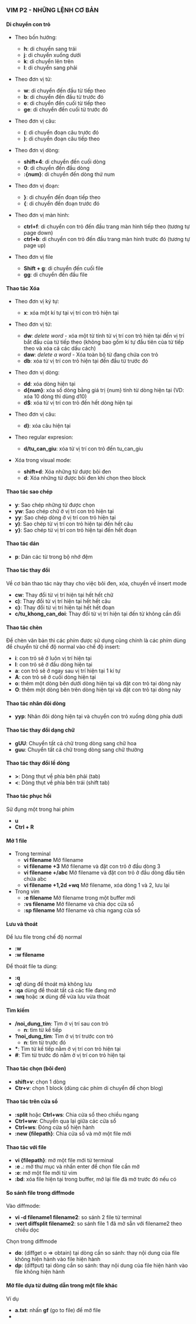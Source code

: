 ### VIM P2 - NHỮNG LỆNH CƠ BẢN

#### Di chuyển con trỏ
* Theo bốn hướng:
    * **h**: di chuyển sang trái 
    * **j**: di chuyển xuống dưới 
    * **k**: di chuyển lên trên
    * **l**: di chuyển sang phải 

* Theo đơn vị từ:
    * **w**: di chuyển đến đầu từ tiếp theo
    * **b**: di chuyển đến đầu từ trước đó
    * **e**: di chuyển đến cuối từ tiếp theo
    * **ge**: di chuyển đến cuối từ trước đó

* Theo đơn vị câu:
    * **(**: di chuyển đoạn câu trước đó
    * **)**: di chuyển đoạn câu tiếp theo

* Theo đơn vị dòng:
    * **shift+4**: di chuyển đến cuối dòng
    * **0**: di chuyển đến đầu dòng
    * **:{num}**: di chuyển đến dòng thứ num

* Theo đơn vị đoạn:
    * **}**: di chuyển đến đoạn tiếp theo
    * **{**: di chuyển đến đoạn trước đó

* Theo đơn vị màn hình:
    * **ctrl+f**: di chuyển con trỏ đến đầu trang màn hình tiếp theo (tương tự page down)
    * **ctrl+b**: di chuyển con trỏ đến đầu trang màn hình trước đó (tương tự page up)

* Theo đơn vị file
    * **Shift + g**: di chuyển đến cuối file
    * **gg**: di chuyển đến đầu file

#### Thao tác Xóa
* Theo đơn vị ký tự:
    * **x**: xóa một kí tự tại vị trí con trỏ hiện tại

* Theo đơn vị từ:
    * **dw**: *delete word* - xóa một từ tính từ vị trí con trỏ hiện tại đến vị trí bắt đầu của từ tiếp theo (không bao gồm kí tự đầu tiên của từ tiếp theo và xóa cả các dấu cách)
    * **daw**: *delete a word* - Xóa toàn bộ từ đang chứa con trỏ
    * **db**: xóa từ vị trí con trỏ hiện tại đến đầu từ trước đó

* Theo đơn vị dòng:    
    * **dd**: xóa dòng hiện tại
    * **d{num}**: xóa số dòng bằng giá trị {num} tính từ dòng hiện tại (VD: xóa 10 dòng thì dùng d10)
    * **d$**: xóa từ vị trí con trỏ đến hết dòng hiện tại
    
* Theo đơn vị câu:    
    * **d)**: xóa câu hiện tại

* Theo regular expresion:    
    * **d/tu_can_giu**: xóa từ vị trí con trỏ đến tu_can_giu

* Xóa trong visual mode:    
    * **shift+d**: Xóa những từ được bôi đen
    * **d**: Xóa những từ được bôi đen khi chọn theo block

#### Thao tác sao chép
* **y**: Sao chép những từ được chọn
* **yw**: Sao chép chữ ở vị trí con trỏ hiện tại
* **yy**: Sao chép dòng ở vị trí con trỏ hiện tại
* **y)**: Sao chép từ vị trí con trỏ hiện tại đến hết câu
* **y}**: Sao chép từ vị trí con trỏ hiện tại đến hết đoạn

#### Thao tác dán
* **p**: Dán các từ trong bộ nhớ đệm

#### Thao tác thay đổi
Về cơ bản thao tác này thay cho việc bôi đen, xóa, chuyển về insert mode
* **cw**: Thay đổi từ vị trí hiện tại hết hết chữ
* **c)**: Thay đổi từ vị trí hiện tại hết hết câu
* **c}**: Thay đổi từ vị trí hiện tại hết hết đoạn
* **c/tu_khong_can_doi**: Thay đổi từ vị trí hiện tại đến từ không cần đổi

#### Thao tác chèn
Để chèn văn bản thì các phím được sử dụng cũng chính là các phím dùng để chuyển từ chế độ normal vào chế độ insert:

* **i**: con trỏ sẽ ở luôn vị trí hiện tại
* **I**: con trỏ sẽ ở đầu dòng hiện tại
* **a**: con trỏ sẽ ở ngay sau vị trí hiện tại 1 kí tự
* **A**: con trỏ sẽ ở cuối dòng hiện tại
* **o**: thêm một dòng bên dưới dòng hiện tại và đặt con trỏ tại dòng này
* **O**: thêm một dòng bên trên dòng hiện tại và đặt con trỏ tại dòng này

#### Thao tác nhân đôi dòng
* **yyp**: Nhân đôi dòng hiện tại và chuyển con trỏ xuống dòng phía dưới

#### Thao tác thay đổi dạng chữ
* **gUU**: Chuyển tất cả chữ trong dòng sang chữ hoa
* **guu**: Chuyển tất cả chữ trong dòng sang chữ thường

#### Thao tác thay đổi lề dòng
* **>**: Dòng thụt về phía bên phải (tab)
* **<**: Dòng thụt về phía bên trái (shift tab)

#### Thao tác phục hồi
Sử đụng một trong hai phím
* **u**
* **Ctrl + R**

#### Mở  1 file
* Trong terminal
    * **vi filename** Mở filename
    * **vi filename +3** Mở filename và đặt con trỏ ở đầu dòng 3
    * **vi filename +/abc** Mở filename và đặt con trỏ ở đầu dòng đầu tiên chứa abc
    * **vi filename +1,2d +wq** Mở filename, xóa dòng 1 và 2, lưu lại 
* Trong vim
    * **:e filename** Mở filename trong một buffer mới
    * **:vs filename** Mở filename và chia dọc cửa sổ
    * **:sp filename** Mở filename và chia ngang cửa sổ

#### Lưu và thoát
Để lưu file trong chế độ normal
* **:w**
* **:w filename**

Để thoát file ta dùng:
* **:q**
* **:q!** dùng để thoát mà không lưu
* **:qa** dùng để thoát tất cả các file đang mở
* **:wq** hoặc **:x**  dùng để vừa lưu vừa thoát

#### Tìm kiếm
* **/noi_dung_tim**: Tìm ở vị trí sau con trỏ
    * **n**: tìm từ kế tiếp
* **?noi_dung_tim**: Tìm ở vị trí trước con trỏ
    * **n**: tìm từ trước đó
* **\***: Tìm từ kế tiếp nằm ở vị trí con trỏ hiện tại 
* **#**: Tìm từ trước đó nằm ở vị trí con trỏ hiện tại 
 
#### Thao tác chọn (bôi đen)
* **shift+v**: chọn 1 dòng
* **Ctr+v**: chọn 1 block (dùng các phím di chuyển để  chọn blog)

#### Thao tác trên cửa sổ
* **:split** hoặc **Ctrl+ws**: Chia cửa sổ theo chiều ngang
* **Ctrl+ww**: Chuyển qua lại giữa các cửa sổ
* **Ctrl+ws**: Đóng cửa sổ hiện hành
* **:new {filepath}**: Chia cửa sổ và mở một file mới


#### Thao tác với file
* **vi {filepath}**: mở một file mới từ terminal
* **:e .**: mở thư mục và nhấn enter để chọn file cần mở
* **:e**: mở một file mới từ vim
* **:bd**: xóa file hiện tại trong buffer, mở lại file đã mở trước đó nếu có


#### So sánh file trong diffmode
Vào diffmode:
* **vi -d filename1 filename2**: so sánh 2 file từ terminal
* **:vert diffsplit filename2**: so sánh file 1 đã mở sẵn với filename2 theo chiều dọc

Chọn trong diffmode
* **do**: (diffget o => obtain) tại dòng cần so sánh: thay nội dung của file không hiện hành vào file hiện hành
* **dp**: (diffput) tại dòng cần so sánh: thay nội dung của file hiện hành vào file không hiện hành

#### Mở file dựa từ đường dẫn trong một file khác
Ví dụ
* **a.txt**: nhấn **gf** (go to file) để mở file
* 